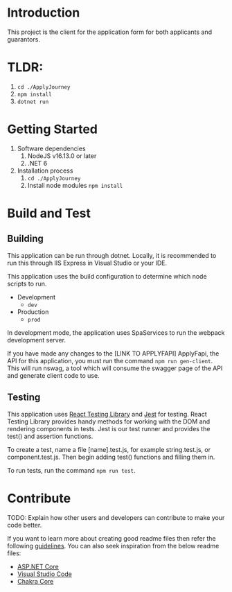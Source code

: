 # Introduction

This project is the client for the application form for both applicants and guarantors.

# TLDR: 
1. `cd ./ApplyJourney`
2. `npm install`
3. `dotnet run`

# Getting Started

1. Software dependencies
   1. NodeJS v16.13.0 or later
   2. .NET 6
2. Installation process
   1. `cd ./ApplyJourney`
   2. Install node modules `npm install`

# Build and Test

## Building

This application can be run through dotnet. Locally, it is recommended to run this through IIS Express in Visual Studio or your IDE.

This application uses the build configuration to determine which node scripts to run.

- Development
  - `dev`
- Production
  - `prod`

In development mode, the application uses SpaServices to run the webpack development server.

If you have made any changes to the [LINK TO APPLYFAPI] ApplyFapi, the API for this application, you must run the command `npm run gen-client`. This will run nswag, a tool which will consume the swagger page of the API and generate client code to use.

## Testing

This application uses [React Testing Library](https://testing-library.com/docs/react-testing-library/intro) and [Jest](https://jestjs.io/) for testing. React Testing Library provides handy methods for working with the DOM and rendering components in tests. Jest is our test runner and provides the test() and assertion functions.

To create a test, name a file [name].test.js, for example string.test.js, or component.test.js. Then begin adding test() functions and filling them in.

To run tests, run the command `npm run test`.

# Contribute

TODO: Explain how other users and developers can contribute to make your code better.

If you want to learn more about creating good readme files then refer the following [guidelines](https://docs.microsoft.com/en-us/azure/devops/repos/git/create-a-readme?view=azure-devops). You can also seek inspiration from the below readme files:

- [ASP.NET Core](https://github.com/aspnet/Home)
- [Visual Studio Code](https://github.com/Microsoft/vscode)
- [Chakra Core](https://github.com/Microsoft/ChakraCore)
